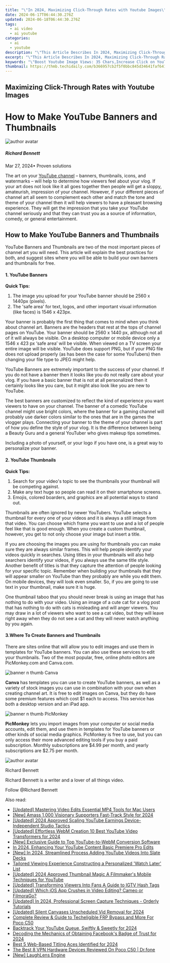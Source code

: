 ```yaml
---
title: "\"In 2024, Maximizing Click-Through Rates with Youtube Images\""
date: 2024-06-17T06:44:30.276Z
updated: 2024-06-18T06:44:30.276Z
tags:
  - ai video
  - ai youtube
categories:
  - ai
  - youtube
description: "\"This Article Describes In 2024, Maximizing Click-Through Rates with Youtube Images\""
excerpt: "\"This Article Describes In 2024, Maximizing Click-Through Rates with Youtube Images\""
keywords: "\"Boost Youtube Image Views: 35 Chars,Increase Click on YouTube Images: 39 Chars,Enhance Video Images Click-Through: 34 Chars,Elevate YouTube Image Clicks: 26 Chars,Boost Youtube Image Engagement: 30 Chars,Optimize YouTube Image Clicks: 29 Chars,Increase Images Click-Through on Youtube: 33 Chars\""
thumbnail: https://thmb.techidaily.com/b366957cb2f5f0bbc845d34641faf6413a6383aa8049e6555ff0f80bdf97ed47.jpg
---
```


## Maximizing Click-Through Rates with Youtube Images

# How to Make YouTube Banners and Thumbnails

![author avatar](https://images.wondershare.com/filmora/article-images/richard-bennett.jpg)

##### Richard Bennett

 Mar 27, 2024• Proven solutions

The art on your [YouTube channel](https://tools.techidaily.com/wondershare/filmora/download/) – banners, thumbnails, icons, and watermarks – will help to determine how viewers feel about your vlog. If your art does not look like it all goes together then people will get a sloppy, amateurish, impression of your channel. However, if your different pieces of channel art all seem to complement each other and match the tone and theme of your channel then it will help viewers to have a pleasant browsing experience. They will get the impression that you take your YouTube channel seriously and that they can trust you as a source of information, comedy, or general entertainment.

## How to Make YouTube Banners and Thumbnails

YouTube Banners and Thumbnails are two of the most important pieces of channel art you will need. This article will explain the best practices for both, and suggest sites where you will be able to build your own banners and thumbnails for free.

#### 1\. YouTube Banners

**Quick Tips:**

1. The image you upload for your YouTube banner should be 2560 x 1440px (pixels).
2. The 'safe area' for text, logos, and other important visual information (like faces) is 1546 x 423px.

Your banner is probably the first thing that comes to mind when you think about channel art. Banners are the headers that rest at the tops of channel pages on YouTube. Your banner should be 2560 x 1440 px, although not all of it will always be visible. On a desktop computer or mobile device only a 1546 x 423 px ‘safe area’ will be visible. When viewed on a TV screen your entire image will be visible. YouTube does support PNG, but if your PNG file does not upload properly (as has been the case for some YouTubers) then changing your file type to JPEG might help.

YouTube Banners are extremely important to the success of your channel. If you do not have a banner then it looks like you do not really care about your vlog. If you have a basic banner that is not at all personalized then it certainly looks like you care, but it might also look like you are new to YouTube.

The best banners are customized to reflect the kind of experience you want viewers to have on your channel. The banner of a comedic YouTube channel might use bright colors, where the banner for a gaming channel will probably use darker colors similar to the ones that are in the games the vlogger plays. Connecting your banner to the theme of your channel is part of how you define the style of your vlog. It is the difference between being a Beauty Guru and a general YouTuber who gives makeup tips sometimes.

Including a photo of yourself, or your logo if you have one, is a great way to personalize your banner.

#### 2\. YouTube Thumbnails

**Quick Tips:**

1. Search for your video's topic to see the thumbnails your thumbnail will be competing against.
2. Make any text huge so people can read it on their smartphone screens.
3. Emojis, colored boarders, and graphics are all potential ways to stand out.

Thumbnails are often ignored by newer YouTubers. YouTube selects a thumbnail for every one of your videos and it is always a still image from that video. You can choose which frame you want to use and a lot of people feel like that is good enough. When you create a custom thumbnail, however, you get to not only choose your image but insert a title.

If you are choosing the images you are using for thumbnails you can make sure they are always similar frames. This will help people identify your videos quickly in searches. Using titles in your thumbnails will also help searchers identify your videos, if you always use the same title style. Another benefit of titles is that they capture the attention of people looking for your specific topic. Remember when building your thumbnails that they will appear smaller on YouTube than they probably are while you edit them. On mobile devices, they will look even smaller. So, if you are going to use text in your thumbnail, make sure it is huge.

One thumbnail taboo that you should never break is using an image that has nothing to do with your video. Using an image of a cute cat for a vlog post that has nothing to do with cats is misleading and will anger viewers. You may draw in a lot of viewers who want to see a cat video, but they will leave right away when they do not see a cat and they will never watch anything by you again.

#### 3.Where To Create Banners and Thumbnails

There are sites online that will allow you to edit images and use them in templates for YouTube banners. You can also use these services to edit your thumbnails. Two of the most popular, free, online photo editors are PicMonkey.com and Canva.com.

![banner n thumb Canva](https://images.wondershare.com/filmora/article-images/banner-n-thumb-Canva.JPG)

**Canva** has templates you can use to create YouTube banners, as well as a variety of stock images you can use in combination with your own when creating channel art. It is free to edit images on Canva, but they do have some premium features which cost $1 each to access. This service has both a desktop version and an iPad app.

![banner n thumb PicMonkey](https://images.wondershare.com/filmora/article-images/banner-n-thumb-PicMonkey.JPG)

**PicMonkey** lets you import images from your computer or social media accounts, edit them, and use them in templates for YouTube banners or other kinds of social media graphics. PicMonkey is free to use, but you can only access their more advanced editing tools if you buy a paid subscription. Monthly subscriptions are $4.99 per month, and yearly subscriptions are $2.75 per month.

![author avatar](https://images.wondershare.com/filmora/article-images/richard-bennett.jpg)

Richard Bennett

Richard Bennett is a writer and a lover of all things video.

Follow @Richard Bennett


<ins class="adsbygoogle"
     style="display:block"
     data-ad-format="autorelaxed"
     data-ad-client="ca-pub-7571918770474297"
     data-ad-slot="1223367746"></ins>



<ins class="adsbygoogle"
     style="display:block"
     data-ad-client="ca-pub-7571918770474297"
     data-ad-slot="8358498916"
     data-ad-format="auto"
     data-full-width-responsive="true"></ins>

<span class="atpl-alsoreadstyle">Also read:</span>
<div><ul>
<li><a href="https://youtube-webster.techidaily.com/ed-mastering-video-edits-essential-mp4-tools-for-mac-users/"><u>[Updated] Mastering Video Edits  Essential MP4 Tools for Mac Users</u></a></li>
<li><a href="https://youtube-webster.techidaily.com/mass-1000-visionary-supporters-fast-track-style-for-2024/"><u>[New] Amass 1,000 Visionary Supporters Fast-Track Style for 2024</u></a></li>
<li><a href="https://youtube-webster.techidaily.com/ed-2024-approved-scaling-youtube-earnings-device-independent-studio-tactics/"><u>[Updated] 2024 Approved  Scaling YouTube Earnings  Device-Independent Studio Tactics</u></a></li>
<li><a href="https://youtube-webster.techidaily.com/ed-effortless-webm-creation-10-best-youtube-video-transformers-for-2024/"><u>[Updated] Effortless WebM Creation  10 Best YouTube Video Transformers for 2024</u></a></li>
<li><a href="https://youtube-webster.techidaily.com/xclusive-guide-to-top-youtube-to-webm-conversion-software/"><u>[New] Exclusive Guide to Top YouTube-to-WebM Conversion Software</u></a></li>
<li><a href="https://youtube-webster.techidaily.com/24-enhancing-your-youtube-content-basic-premiere-pro-edits/"><u>In 2024, Enhancing Your YouTube Content  Basic Premiere Pro Edits</u></a></li>
<li><a href="https://youtube-webster.techidaily.com/n-2024-streamlined-process-adding-youtube-videos-into-slate-decks/"><u>[New] In 2024, Streamlined Process  Adding YouTube Videos Into Slate Decks</u></a></li>
<li><a href="https://youtube-webster.techidaily.com/red-viewing-experience-constructing-a-personalized-watch-later-list/"><u>Tailored Viewing Experience  Constructing a Personalized 'Watch Later' List</u></a></li>
<li><a href="https://youtube-webster.techidaily.com/ed-2024-approved-thumbnail-magic-a-filmmakers-mobile-techniques-for-youtube/"><u>[Updated] 2024 Approved  Thumbnail Magic  A Filmmaker's Mobile Techniques for YouTube</u></a></li>
<li><a href="https://instagram-clips.techidaily.com/updated-transforming-viewers-into-fans-a-guide-to-igtv-hash-tags/"><u>[Updated] Transforming Viewers Into Fans  A Guide to IGTV Hash Tags</u></a></li>
<li><a href="https://vimeo-videos.techidaily.com/updated-which-ios-app-crushes-in-video-editing-cameo-or-filmorago/"><u>[Updated] Which iOS App Crushes in Video Editing? Cameo or FilmoraGo?</u></a></li>
<li><a href="https://video-capture.techidaily.com/updated-in-2024-professional-screen-capture-techniques-orderly-tutorials/"><u>[Updated] In 2024, Professional Screen Capture Techniques - Orderly Tutorials</u></a></li>
<li><a href="https://facebook-clips.techidaily.com/updated-silent-canvases-unscheduled-vid-removal-for-2024/"><u>[Updated] Silent Canvases  Unscheduled Vid Removal for 2024</u></a></li>
<li><a href="https://easy-unlock-android.techidaily.com/complete-review-and-guide-to-techeligible-frp-bypass-and-more-for-poco-c50-by-drfone-android/"><u>Complete Review & Guide to Techeligible FRP Bypass and More For Poco C50</u></a></li>
<li><a href="https://youtube-videos.techidaily.com/backtrack-your-youtube-queue-swiftly-and-sweetly-for-2024/"><u>Backtrack Your YouTube Queue, Swiftly & Sweetly for 2024</u></a></li>
<li><a href="https://facebook-video-recording.techidaily.com/decoding-the-mechanics-of-obtaining-facebooks-badge-of-trust-for-2024/"><u>Decoding the Mechanics of Obtaining Facebook's Badge of Trust for 2024</u></a></li>
<li><a href="https://extra-information.techidaily.com/best-5-web-based-titling-aces-identified-for-2024/"><u>Best 5 Web-Based Titling Aces Identified for 2024</u></a></li>
<li><a href="https://fake-location.techidaily.com/the-best-8-vpn-hardware-devices-reviewed-on-poco-c50-drfone-by-drfone-virtual-android/"><u>The Best 8 VPN Hardware Devices Reviewed On Poco C50 | Dr.fone</u></a></li>
<li><a href="https://extra-guidance.techidaily.com/new-laughlens-engine/"><u>[New] LaughLens Engine</u></a></li>
</ul></div>
